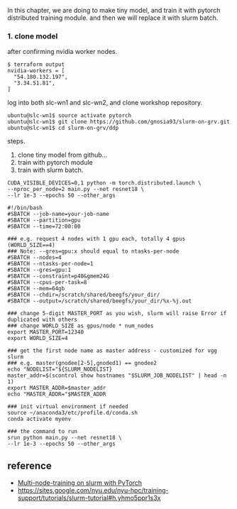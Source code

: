 In this chapter, we are doing to make tiny model, and train it with pytorch distributed training module.
and then we will replace it with slurm batch.



### 1. clone model ###

after confirming nvidia worker nodes.
```
$ terraform output
nvidia-workers = [
  "54.180.132.197",
  "3.34.51.81",
]
```
log into both slc-wn1 and slc-wn2, and clone workshop repository. 
```
ubuntu@slc-wn1$ source activate pytorch
ubuntu@slc-wn1$ git clone https://github.com/gnosia93/slurm-on-grv.git
ubuntu@slc-wn1$ cd slurm-on-grv/ddp
```





steps.

1. clone tiny model from github...
2. train with pytorch module
3. train with slurm batch.


```
CUDA_VISIBLE_DEVICES=0,1 python -m torch.distributed.launch \
--nproc_per_node=2 main.py --net resnet18 \
--lr 1e-3 --epochs 50 --other_args
```

```
#!/bin/bash
#SBATCH --job-name=your-job-name
#SBATCH --partition=gpu
#SBATCH --time=72:00:00

### e.g. request 4 nodes with 1 gpu each, totally 4 gpus (WORLD_SIZE==4)
### Note: --gres=gpu:x should equal to ntasks-per-node
#SBATCH --nodes=4
#SBATCH --ntasks-per-node=1
#SBATCH --gres=gpu:1
#SBATCH --constraint=p40&gmem24G
#SBATCH --cpus-per-task=8
#SBATCH --mem=64gb
#SBATCH --chdir=/scratch/shared/beegfs/your_dir/
#SBATCH --output=/scratch/shared/beegfs/your_dir/%x-%j.out

### change 5-digit MASTER_PORT as you wish, slurm will raise Error if duplicated with others
### change WORLD_SIZE as gpus/node * num_nodes
export MASTER_PORT=12340
export WORLD_SIZE=4

### get the first node name as master address - customized for vgg slurm
### e.g. master(gnodee[2-5],gnoded1) == gnodee2
echo "NODELIST="${SLURM_NODELIST}
master_addr=$(scontrol show hostnames "$SLURM_JOB_NODELIST" | head -n 1)
export MASTER_ADDR=$master_addr
echo "MASTER_ADDR="$MASTER_ADDR

### init virtual environment if needed
source ~/anaconda3/etc/profile.d/conda.sh
conda activate myenv

### the command to run
srun python main.py --net resnet18 \
--lr 1e-3 --epochs 50 --other_args
```

## reference ##

* [Multi-node-training on slurm with PyTorch](https://gist.github.com/TengdaHan/1dd10d335c7ca6f13810fff41e809904)
* https://sites.google.com/nyu.edu/nyu-hpc/training-support/tutorials/slurm-tutorial#h.yhmo5ppr1s3x

